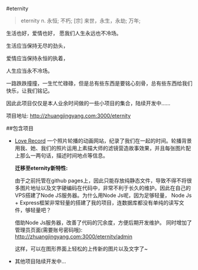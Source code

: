 #eternity

> eternity 
	n.	永恒; 不朽; [宗] 来世，永生，永劫; 万年;

生活也好，爱情也好， 愿我们人生永远也不冷场。

生活应当保持无尽的劲头，

爱情应当保持永恒的执着，

人生应当永不冷场。

一路跌跌撞撞，一生忙忙碌碌，但是总有些东西是要铭心刻骨，总有些东西给我们快乐，让我们铭记。

因此此项目仅仅是本人业余时间做的一些小项目的集合，陆续开发中……

项目地址: http://zhuangjingyang.com:3000/eternity

##包含项目

* [Love Record](https://github.com/iamjohnnyzhuang/LoveRecord)
一个照片轮播的动画网站，纪录了我们在一起的时间。轮播背景用我、她、我们的照片运用上素描大师的滤镜营造故事效果，并且每张图片配上那么一两句话，描述时间地点等信息。

  **迁移至eternity新特性:**
  
  由于之前托管在github pages上，因此只能存放纯静态文件，导致不得不将很多图片地址以及文字硬编码在代码中，非常不利于长久的维护。因此在自己的VPS搭建了Node JS服务器。为什么用Node Js呢，因为足够轻量， Node Js + Express框架非常轻量的搭建了我的项目，连数据库都没有单纯的读写文件，够轻量吧？
  
  借助Node Js服务器，改善了代码的冗余度，方便后期开发维护。
  同时增加了管理员页面(需要账号密码哦):
  http://zhuangjingyang.com:3000/eternity/admin
  
  这样，可以在图形界面上轻松的上传新的图片以及文字了~


* 其他项目陆续开发中...
